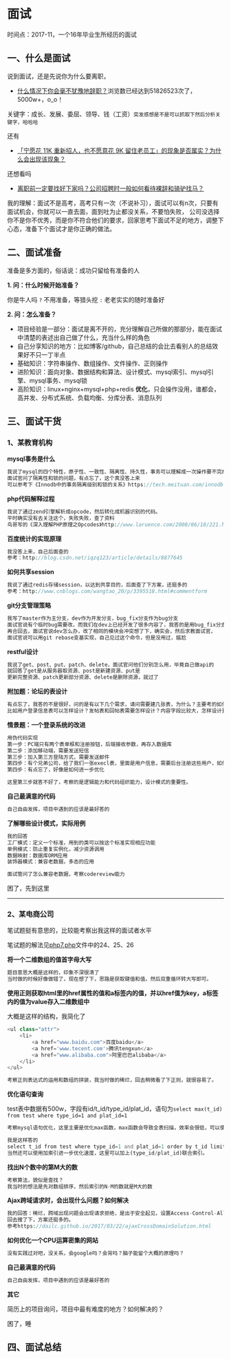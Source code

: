 # 面试

时间点：2017-11，一个16年毕业生所经历的面试

## 一、什么是面试

说到面试，还是先说你为什么要离职，
- [什么情况下你会毫不犹豫地辞职？][1]浏览数已经达到51826523次了，5000w+，o_o！

关键字：成长、发展、委屈、领导、钱（工资）`突发感想是不是可以抓取下然后分析关键字，哈哈哈`

还有
- [「宁愿花 11K 重新招人，也不愿意花 9K 留住老员工」的现象是否属实？为什么会出现该现象？][2]

还想看吗
- [离职前一定要找好下家吗？公司招聘时一般如何看待裸辞和骑驴找马？][3]

我的理解：面试不是高考，高考只有一次（不说补习），面试可以有n次，只要有面试机会，你就可以一直去面，面到吐为止都没关系，不要怕失败，
公司没选择你不是你不优秀，而是你不符合他们的要求，回家思考下面试不足的地方，调整下心态，准备下个面试才是你正确的做法。

## 二、面试准备

准备是多方面的，俗话说：成功只留给有准备的人

**1. 问：什么时候开始准备？**

你是牛人吗 `?` 不用准备，等猎头挖 `:` 老老实实的随时准备好   

**2. 问：怎么准备？**

- 项目经验是一部分：面试是离不开的，充分理解自己所做的那部分，能在面试中清楚的表述出自己做了什么，充当什么样的角色
- 自己分享知识的地方：比如博客/github，自己总结的会比去看别人的总结效果好不只一丁半点
- 基础知识：字符串操作、数组操作、文件操作、正则操作
- 进阶知识：面向对象、数据结构和算法、设计模式、mysql索引、mysql引擎、mysql事务、mysql锁
- 高阶知识：linux+nginx+mysql+php+redis **优化**，只会操作没用，谁都会，高并发、分布式系统、负载均衡、分库分表、消息队列

## 三、面试干货

### 1、某教育机构

**mysql事务是什么**

```php
我说了mysql的四个特性，原子性、一致性、隔离性、持久性，事务可以理解成一次操作要不完成要不失败。
面试官问了隔离性和锁的问题，有点忘了，这个真没答上来
可以参考下《Innodb中的事务隔离级别和锁的关系》https://tech.meituan.com/innodb-lock.html
```

**php代码解释过程**

```php
我说了通过zend引擎解析成opcode，然后转化成机器识别的代码。
平时确实没有去关注这个，失败失败，查了资料
鸟哥写的《深入理解PHP原理之Opcodes》http://www.laruence.com/2008/06/18/221.html
```

**百度统计的实现原理**

```php
我没答上来，自己后面查的
参考：http://blog.csdn.net/iqzq123/article/details/8877645
```

**如何共享session**

```php
我说了通过redis存储session，以达到共享目的，后面查了下方案，还挺多的
参考：http://www.cnblogs.com/wangtao_20/p/3395518.html#commentform
```

**git分支管理策略**

```php
我写了master作为主分支，dev作为开发分支，bug_fix分支作为bug分支
面试官说有个临时bug需要改，而我们在dev上已经开发了很多内容了，我答的是用bug_fix分支拉master代码，
再合回去，面试官说dev怎么办，改了相同的模块会冲突想了下，确实会，然后求教面试官，
面试官说可以用git rebase变基实现，自己见过这个命令，但是没用过，尴尬
```
**restful设计**

```php
我说了get、post、put、patch、delete，面试官问他们分别怎么用，毕竟自己做api的
就回答了get是从服务器取资源、post是新建资源、put是
更新完整资源、patch更新部分资源、delete是删除资源，就过了
```

**附加题：论坛的表设计**

```php
有点忘了，我答的不是很好，问的是有以下几个需求，请问需要建几张表，为什么？主要考的如何合理的设计表，
比如用户登录信息表可以怎样设计？发帖表和回帖表需要怎样设计？内容字段比较大，怎样设计更好？哪些字段需要加索引？
```

**情景题：一个登录系统的改进**

```php
用伪代码实现
第一步：PC端只有两个表单框和注册按钮，后端接收参数，再存入数据库
第二步：添加移动端，需要发送短信
第三步：加入第三方登陆方式，需要发送邮件
第四步：有个兄弟公司，给了我们一张execl表，里面是用户信息，需要后台注册这些用户，如何修改现有的代码
第四步：有点忘了，好像是如何进一步优化

这里第三步就答不好了，考察的是逻辑能力和代码组织能力，设计模式的重要性。
```

**自己最满意的代码**
```php
自己自由发挥，项目中遇到的应该是最好答的
```

**了解哪些设计模式，实际用例**
```php
我的回答
工厂模式：定义一个标准，用到的类可以按这个标准实现相应功能
单例模式：防止重复实例化，减少资源调用
数据映射：数据库ORM应用
装饰器模式：兼容老数据，多态的应用

面试管问了怎么兼容老数据，考察codereview能力
```

困了，先到这里

---

### 2、某电商公司

笔试题挺有意思的，比较能考察出我这样的面试者水平

笔试题的解法见[php7.php](php/php7.php)文件中的24、25、26

**将一个二维数组的值首字母大写**

```php
题目意思大概是这样的，印象不深很清了
当时做的时候好像做错了，现在想了下，思路是获取键值和值，然后双重循环转大写即可。
```

**使用正则获取html里的href属性的值和a标签内的值，并以href值为key，a标签内的值为value存入二维数组中**

大概是这样的结构，我简化了
```php
<ul class="attr">
    <li>
        <a href="www.baidu.com">百度baidu</a>
        <a href='www.tecent.com'>腾讯tengxun</a>
        <a href="www.alibaba.com">阿里巴巴alibaba</a>
    </li>
</ul>

考察正则表达式的运用和数组的拼装，我当时做的稀烂，回去稍微看了下正则，就很容易了。
```

**优化语句查询**

test表中数据有500w，字段有id/t_id/type_id/plat_id，语句为`select max(t_id) from test where type_id=1 and plat_id=1`
```php
考察mysql语句优化，这里主要是优化max函数，max函数会导致全表扫描，效率会很低，可以使用order by加limit进行优化

我是这样答的
select t_id from test where type_id=1 and plat_id=1 order by t_id limit 1;
当然还可以使用加索引进一步优化速度，这里可以加上(type_id/plat_id)联合索引。
```

**找出N个数中的第M大的数**

```php
考察算法，貌似是查找？
我当时的想法是先对数组排序，然后索引的N-M的数就是M大的数
```

**Ajax跨域请求时，会出现什么问题？如何解决**

```php
我的回答：稀烂，跨域出现问题会出现请求拒绝，是出于安全起见，设置Access-Control-Allow-Origin为*即可。哈哈哈naive
回去搜了下，方案还挺多的。
参考https://dailc.github.io/2017/03/22/ajaxCrossDomainSolution.html
```

**如何优化一个CPU运算密集的网站**
```php
没有实践过对吧，没关系，会google吗？会背吗？脑子能留个大概的原理吗？
```

**自己最满意的代码**
```php
自己自由发挥，项目中遇到的应该是最好答的
```

**其它**

简历上的项目询问，项目中最有难度的地方？如何解决的？

困了，睡

## 四、面试总结


[1]:https://www.zhihu.com/question/50056807
[2]:https://www.zhihu.com/question/63878469
[3]:https://www.zhihu.com/question/20029279